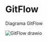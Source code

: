 # GitFlow
Diagrama GitFlow

![GitFlow drawio](https://user-images.githubusercontent.com/9430430/162110921-b6ae6f1f-6a4d-4981-ad81-89f53443d0c4.png)
